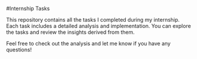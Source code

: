#Internship Tasks  

This repository contains all the tasks I completed during my internship.  
Each task includes a detailed analysis and implementation. You can explore the tasks and review the insights derived from them.  

Feel free to check out the analysis and let me know if you have any questions!  

 
